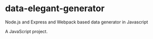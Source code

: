 # data-elegant-generator

Node.js and Express and Webpack based data generator in Javascript

A JavaScript project.